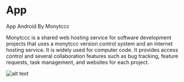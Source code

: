 # App
App Android By Monytccc

Monytccc is a shared web hosting service for software development projects that uses a monytccc version control system and an internet hosting service. It is widely used for computer code. It provides access control and several collaboration features such as bug tracking, feature requests, task management, and websites for each project.

![alt text](https://1.bp.blogspot.com/-6ERpRaiP8cM/YUP_53OjYGI/AAAAAAAAAFU/-fAtdwGMOgkUQb1SZTJMPNgXkGVC6f4nwCLcBGAsYHQ/s2048/1631787956672.png)
